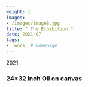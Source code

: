 ```yaml
---
weight: 1
images:
- /images/image8.jpg
title: “ The Exhibition ”
date: 2021-07
tags:
- _work_ # homepage
---
```

2021
### 24*32 inch Oil on canvas 

